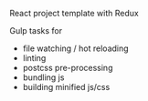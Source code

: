 React project template with Redux

Gulp tasks for
* file watching / hot reloading
* linting
* postcss pre-processing
* bundling js
* building minified js/css
